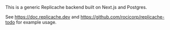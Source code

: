 This is a generic Replicache backend built on Next.js and Postgres.

See https://doc.replicache.dev and
https://github.com/rocicorp/replicache-todo for example usage.
